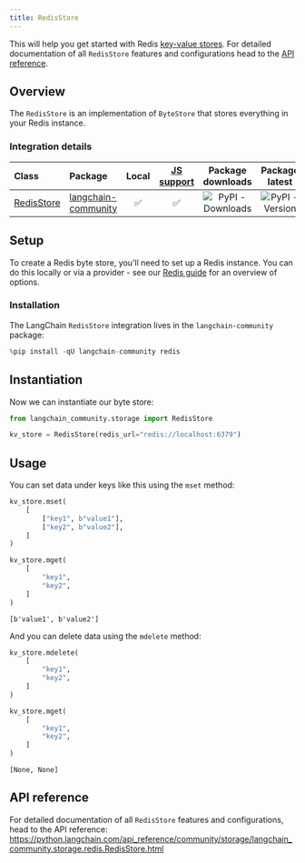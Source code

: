 ```yaml
---
title: RedisStore
---
```


This will help you get started with Redis [key-value stores](/oss/concepts/key_value_stores). For detailed documentation of all `RedisStore` features and configurations head to the [API reference](https://python.langchain.com/api_reference/community/storage/langchain_community.storage.redis.RedisStore.html).

## Overview

The `RedisStore` is an implementation of `ByteStore` that stores everything in your Redis instance.

### Integration details

| Class | Package | Local | [JS support](https://js.langchain.com/docs/integrations/stores/ioredis_storage) | Package downloads | Package latest |
| :--- | :--- | :---: | :---: |  :---: | :---: |
| [RedisStore](https://python.langchain.com/api_reference/community/storage/langchain_community.storage.redis.RedisStore.html) | [langchain-community](https://python.langchain.com/api_reference/community/index.html) | ✅ | ✅ | ![PyPI - Downloads](https://img.shields.io/pypi/dm/langchain_community?style=flat-square&label=%20) | ![PyPI - Version](https://img.shields.io/pypi/v/langchain_community?style=flat-square&label=%20) |

## Setup

To create a Redis byte store, you'll need to set up a Redis instance. You can do this locally or via a provider - see our [Redis guide](/oss/integrations/providers/redis) for an overview of options.

### Installation

The LangChain `RedisStore` integration lives in the `langchain-community` package:

```python
%pip install -qU langchain-community redis
```

## Instantiation

Now we can instantiate our byte store:

```python
from langchain_community.storage import RedisStore

kv_store = RedisStore(redis_url="redis://localhost:6379")
```

## Usage

You can set data under keys like this using the `mset` method:

```python
kv_store.mset(
    [
        ["key1", b"value1"],
        ["key2", b"value2"],
    ]
)

kv_store.mget(
    [
        "key1",
        "key2",
    ]
)
```

```output
[b'value1', b'value2']
```

And you can delete data using the `mdelete` method:

```python
kv_store.mdelete(
    [
        "key1",
        "key2",
    ]
)

kv_store.mget(
    [
        "key1",
        "key2",
    ]
)
```

```output
[None, None]
```

## API reference

For detailed documentation of all `RedisStore` features and configurations, head to the API reference: <https://python.langchain.com/api_reference/community/storage/langchain_community.storage.redis.RedisStore.html>
